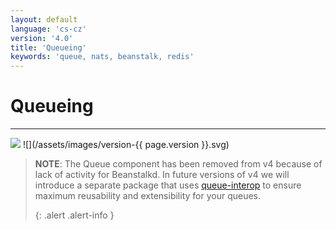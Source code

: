 ```yaml
---
layout: default
language: 'cs-cz'
version: '4.0'
title: 'Queueing'
keywords: 'queue, nats, beanstalk, redis'
---
```


# Queueing
- - -
![](/assets/images/document-status-stable-success.svg) ![](/assets/images/version-{{ page.version }}.svg)

> **NOTE**: The Queue component has been removed from v4 because of lack of activity for Beanstalkd. In future versions of v4 we will introduce a separate package that uses [queue-interop](https://github.com/queue-interop) to ensure maximum reusability and extensibility for your queues. 
> 
> {: .alert .alert-info }